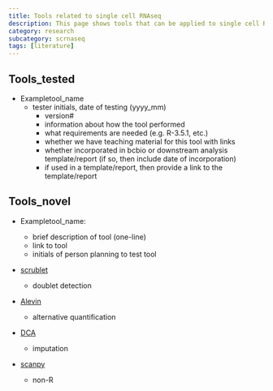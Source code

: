 ```yaml
---
title: Tools related to single cell RNAseq 
description: This page shows tools that can be applied to single cell RNAseq data.
category: research
subcategory: scrnaseq
tags: [literature]
---
```


## Tools_tested

- Exampletool_name
  - tester initials, date of testing (yyyy_mm)
    - version#
    - information about how the tool performed
    - what requirements are needed (e.g. R-3.5.1, etc.)
    - whether we have teaching material for this tool with links
    - whether incorporated in bcbio or downstream analysis template/report (if so, then include date of incorporation)
    - if used in a template/report, then provide a link to the template/report

## Tools_novel

- Exampletool_name:
  - brief description of tool (one-line)
  - link to tool
  - initials of person planning to test tool
  
- [scrublet](https://github.com/AllonKleinLab/scrublet)
  - doublet detection
  
- [Alevin](https://github.com/COMBINE-lab/salmon/blob/master/doc/source/alevin.rst)
  - alternative quantification
  
- [DCA](https://github.com/theislab/dca)
  - imputation

- [scanpy](https://github.com/theislab/scanpy)
  - non-R
